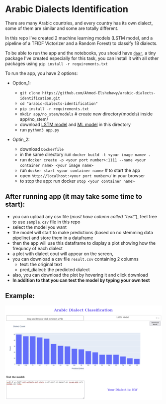 # Arabic Dialects Identification

There are many Arabic countries, and every country has its own dialect, 
some of them are similar and some are totally different.  

In this repo I've created 2 machine learning models (LSTM model, and a pipeline of a TFIDF Victorizer and a Random Forest) to classify 18 dialects.   


To be able to run the app and the notebooks, you should have [`daar`]("https://pypi.org/project/daar/"), a tiny package  I've created especially for this task, you can install it with all other packages using `pip install -r requirements.txt`

To run the app, you have 2 options:
- Option_1:
    - `git clone https://github.com/Ahmed-Elshehawy/arabic-dialects-identification.git`
    - `cd "arabic-dialects-identification"`
    - `pip install -r requirements.txt` 
    - `mkdir app/no_stem/models` # create new directory(models) inside app/no_stem/
    - download [LSTM model]("https://www.kaggleusercontent.com/kf/90088475/eyJhbGciOiJkaXIiLCJlbmMiOiJBMTI4Q0JDLUhTMjU2In0..bNTluRhq_tzXJ1OinjDx_w.905yaFn0eZbWJuUOuP2YmRbJZx6a03LjRmmfyjtUByDS1shO-QDUVvu11EyGqtPgmitfIerY3rEty3bqVb1lton5cpf5LDKD7k3sdeq85QlkHAXRL0BO5nKj2OFb9EKPCDQOIsqnb9l1hDzgzO35tFNVb41Co4yDQPW4-FfTv-xa4UH3Jy02jBKdlG0LBMILL16DTsjuOTYpuEjNyXu3VSEzPtK1hQ4Qzn2E1AJjo54dG3I50fPtlMaN70WdSiMufQiH-LleI-qn64AFJ5ro303GAcz29GKxKe8gdjREnp7FpdMOkhFRQyGxi_Fww40-jyDhvwfM4Fzr1GyMYVqzeaWNi3o7pmO2kQGJIuQm22BFPPFGZ9ZQjWQbsGvmiMtmNUYpXApMlQ5S8ZKZwLq-6DWQkhkS90a7ol9YxG3-v0ukmN32cxIwmQLipEN2bNhoTRNhWAEiht6PHjAEC5O6niL-zjEDBkh0NzgnUlDGsDWjj2miO3aEQPF63pVjdOm8MvSKKieJ-2uocF0HbHlDvrwzU7xNVVY9-fzlGixLqIzfRDCIyVqa6WE3vKrLF4tfzs5VcQkrvX34F1WNiO7IIg_7Mq_-Vkw2t9PEF1KC-4wMw_UlzjJrtPcA5PG0rD9Xco1w57H4y5xlkNK6GwStFg.f2sBlnVkKfy4NpDbGdabfw/best_model.pt")  and [ML model]("https://www.kaggleusercontent.com/kf/89869800/eyJhbGciOiJkaXIiLCJlbmMiOiJBMTI4Q0JDLUhTMjU2In0..OZ2dUYyGTkJF6CCa170AoA.mUXtJ00pAtBWwO2pu5jaU9xe4AU0lyMOdCwCZqMHsjoRhq1k9E5Ez-GInE99OMptGkz9UUTBDpCk4Iu8wQGK_W9pHF3aK9r3BK0Y8W73tQSFcO3pjCWquz1fMjcp-yCqw7HXKqRQmvOkbTAbCXge_UT_FtaXlTUHMIiIAEMqG_Za2M1WW9Bfn4KUUUp-ZwDy_KmEGzq_4ro0HL1KWiwxgcNLGP2jshQ6aQSCAcY-5qmb8hjO5SScY95qYfgpb_SINYDpwNwma59JzPmMe0JdklvYfSZaOoVeDfq1IK9AVbaMakntAL8hpfucd-JtI5yksGmAJZicQuGapbnbas0k4gyNmzomuNO6fCIxV9gtJjyNYFLsmwLtQnQgUoA8B2hBvbssNSZQPoyjzI1FCeFOOtpNDzD72G3ZbgeYlsM3mx19B81lKqrpfIMvsdNxJNwbUPcr5F1KgvK_wXzMJE4af85zs7ibebbi9oLXZOR4gGfcsjJOUtb8lubDlwDD2dmE9KFrs8b0tKiV8veZ5ME5OLhfC_NrjGe-DN0TwO8EHHDii-texDm79kFXPIudhIoahs4O2uXRd3rtTVi3c1x9aEBq9vzAI-YT1buOq8ywpnHIHL7R2YKKsdK75F1y49102HWFXFithybGf6Gu1m4SpfVKEBUYZRpBx_5QUSqcIGI.xebZ48yt-Lw2bwYgJe8_aA/pipe_rf_20.obj") in this directory
    - run `python3 app.py`

- Optin_2: 
    - download `Dockerfile`
    - in the same directory run `docker build -t <your image name> .`
    - run `docker create -p <your port number>:1111 --name <your container name> <your image name>`
    - run `docker start <your container name>` # to start the app
    - open `http://localhost:<your port number>/` in your browser
    - to stop the app: run docker `stop <your container name>`

## After running app (it may take some time to start):
- you can upload any csv file (*must have column called "text"*), feel free to use `sample.csv` file in this repo
- select the model you want
- the model will start to make predictions (based on no stemming data pipeline) and store them in a dataframe
- then the app will use this dataframe to display a plot showing how the frequncy of each dialect
- a plot with dialect cout will appear on the screen, 
- you can download a csv file `result.csv` containing 2 columns 
    - text: the original text
    - pred_dialect: the predicted dialect
- also, you can download the plot by hovering it and click download
- **In addition to that you can test the model by typing your own text**

## Example:

![img](assets/img1.png)
